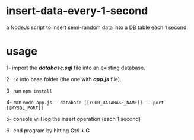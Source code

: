 # insert-data-every-1-second
a NodeJs script to insert semi-random data into a DB table each 1 second.

# usage
1- import the **_database.sql_** file into an existing database.

2- `cd` into base folder (the one with **_app.js_** file).

3- run `npm install`

4- run `node app.js --database [[YOUR_DATABASE_NAME]] -- port [[MYSQL_PORT]]`

5- console will log the insert operation (each 1 second)

6- end program by hitting **Ctrl + C**
